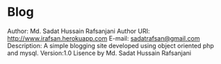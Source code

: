 # Blog
Author: Md. Sadat Hussain Rafsanjani
Author URI: http://www.irafsan.herokuapp.com
E-mail: sadatrafsan@gmail.com
Description: A simple blogging site developed using object oriented php and mysql. 
Version:1.0
Lisence by Md. Sadat Hussain Rafsanjani
